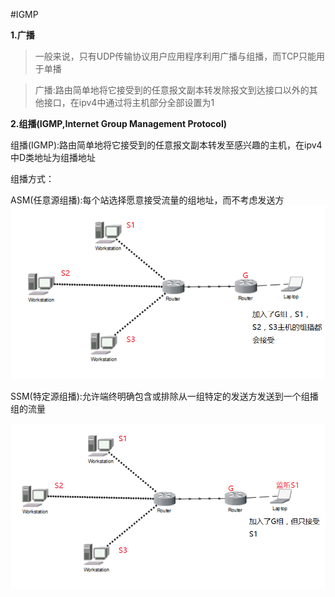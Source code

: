 #IGMP


**1.广播**

>一般来说，只有UDP传输协议用户应用程序利用广播与组播，而TCP只能用于单播

>广播:路由简单地将它接受到的任意报文副本转发除报文到达接口以外的其他接口，在ipv4中通过将主机部分全部设置为1


**2.组播(IGMP,Internet Group Management Protocol)**

组播(IGMP):路由简单地将它接受到的任意报文副本转发至感兴趣的主机，在ipv4中D类地址为组播地址

组播方式：

ASM(任意源组播):每个站选择愿意接受流量的组地址，而不考虑发送方
![](../images/45.png)

SSM(特定源组播):允许端终明确包含或排除从一组特定的发送方发送到一个组播组的流量

![](../images/46.png)